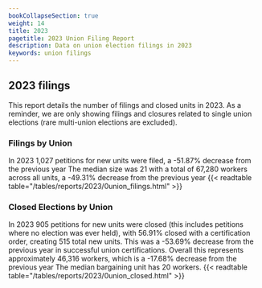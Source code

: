 ```yaml
---
bookCollapseSection: true
weight: 14
title: 2023
pagetitle: 2023 Union Filing Report
description: Data on union election filings in 2023
keywords: union filings
---
```


## 2023 filings

This report details the number of filings and closed units in 2023. As a reminder, we are only showing filings and closures related to single union elections (rare multi-union elections are excluded).

### Filings by Union
In 2023 1,027 petitions for new units were filed, a -51.87% decrease from the previous year The median size was 21 with a total of 67,280 workers across all units, a -49.31% decrease from the previous year
{{< readtable table="/tables/reports/2023/0union_filings.html" >}}

### Closed Elections by Union
In 2023 905 petitions for new units were closed (this includes petitions where no election was ever held), with 56.91% closed with a certification order, creating 515 total new units. This was a -53.69% decrease from the previous year in successful union certifications. Overall this represents approximately 46,316 workers, which is a -17.68% decrease from the previous year The median bargaining unit has 20 workers.
{{< readtable table="/tables/reports/2023/0union_closed.html" >}}
